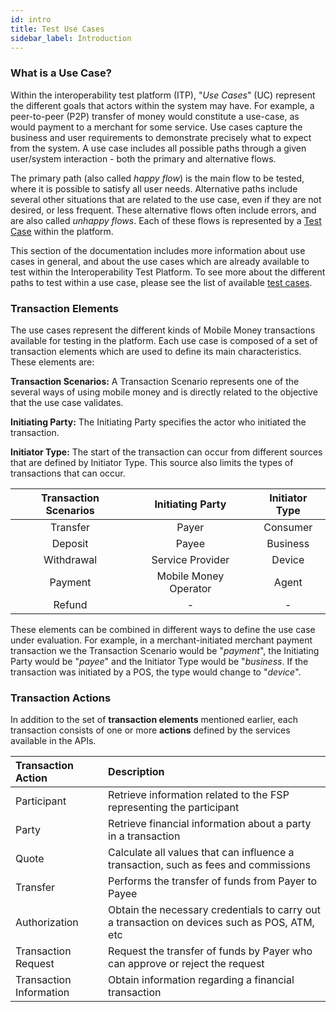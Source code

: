 ```yaml
---
id: intro
title: Test Use Cases
sidebar_label: Introduction
---
```


### What is a Use Case? <a name="what"></a>

Within the interoperability test platform (ITP), "_Use Cases_" (UC) represent
the different goals that actors within the system may have. For example, a
peer-to-peer (P2P) transfer of money would constitute a use-case, as would
payment to a merchant for some service. Use cases capture the business and user
requirements to demonstrate precisely what to expect from the system. A use case
includes all possible paths through a given user/system interaction - both the
primary and alternative flows.

The primary path (also called _happy flow_) is the main flow to be tested, where
it is possible to satisfy all user needs. Alternative paths include several
other situations that are related to the use case, even if they are not desired,
or less frequent. These alternative flows often include errors, and are also
called _unhappy flows_. Each of these flows is represented by a
[Test Case](/testcases/intro) within the platform.

This section of the documentation includes more information about use cases in
general, and about the use cases which are already available to test within the
Interoperability Test Platform. To see more about the different paths to test
within a use case, please see the list of available
[test cases](/testcases/list).

### Transaction Elements

The use cases represent the different kinds of Mobile Money transactions
available for testing in the platform. Each use case is composed of a set of
transaction elements which are used to define its main characteristics. These
elements are:

**Transaction Scenarios:** A Transaction Scenario represents one of the several
ways of using mobile money and is directly related to the objective that the use
case validates.

**Initiating Party:** The Initiating Party specifies the actor who initiated the
transaction.

**Initiator Type:** The start of the transaction can occur from different
sources that are defined by Initiator Type. This source also limits the types of
transactions that can occur.

| Transaction Scenarios |   Initiating Party    | Initiator Type |
| :-------------------: | :-------------------: | :------------: |
|       Transfer        |         Payer         |    Consumer    |
|        Deposit        |         Payee         |    Business    |
|      Withdrawal       |   Service Provider    |     Device     |
|        Payment        | Mobile Money Operator |     Agent      |
|        Refund         |           -           |       -        |

These elements can be combined in different ways to define the use case under
evaluation. For example, in a merchant-initiated merchant payment transaction we
the Transaction Scenario would be "_payment_", the Initiating Party would be
"_payee_" and the Initiator Type would be "_business_. If the transaction was
initiated by a POS, the type would change to "_device_".

### Transaction Actions

In addition to the set of **transaction elements** mentioned earlier, each
transaction consists of one or more **actions** defined by the services
available in the APIs.

| Transaction Action      | Description                                                                                  |
| :---------------------- | :------------------------------------------------------------------------------------------- |
| Participant             | Retrieve information related to the FSP representing the participant                         |
| Party                   | Retrieve financial information about a party in a transaction                                |
| Quote                   | Calculate all values that can influence a transaction, such as fees and commissions          |
| Transfer                | Performs the transfer of funds from Payer to Payee                                           |
| Authorization           | Obtain the necessary credentials to carry out a transaction on devices such as POS, ATM, etc |
| Transaction Request     | Request the transfer of funds by Payer who can approve or reject the request                 |
| Transaction Information | Obtain information regarding a financial transaction                                         |
